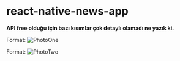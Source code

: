 # react-native-news-app
**API free olduğu için bazı kısımlar çok detaylı olamadı ne yazık ki.**

Format: ![PhotoOne](https://i.hizliresim.com/Rwtez9.jpg)

Format: ![PhotoTwo](https://i.hizliresim.com/JOUCtl.jpg)
